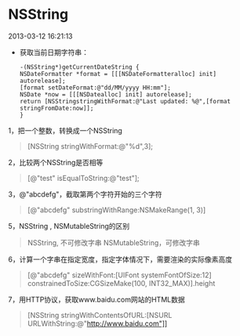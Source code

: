# NSString
<!-- 
# This file is created from ~/.marboo/source/media/bin/default.init.md
# 本文件由 ~/.marboo/source/media/bin/default.init.md 复制而来
-->

2013-03-12 16:21:13

*	获取当前日期字符串：

		-(NSString*)getCurrentDateString {
		NSDateFormatter *format = [[[NSDateFormatteralloc] init] autorelease];
		[format setDateFormat:@"dd/MM/yyyy HH:mm"];
		NSDate *now = [[[NSDatealloc] init] autorelease];
		return [NSStringstringWithFormat:@"Last updated: %@",[format stringFromDate:now]];
		}



1，把一个整数，转换成一个NSString
>[NSString stringWithFormat:@"%d",3];

2，比较两个NSString是否相等
>[@"test" isEqualToString:@"test"];

3，@"abcdefg"，截取第两个字符开始的三个字符

>[@"abcdefg" substringWithRange:NSMakeRange(1, 3)]

5，NSString , NSMutableString的区别

>NSString, 不可修改字串
>NSMutableString，可修改字串 

6，计算一个字串在指定宽度，指定字体情况下，需要渲染的实际像素高度

>[@"abcdefg" sizeWithFont:[UIFont systemFontOfSize:12] constrainedToSize:CGSizeMake(100, INT32_MAX)].height

7，用HTTP协议，获取www.baidu.com网站的HTML数据

>[NSString stringWithContentsOfURL:[NSURL URLWithString:@"http://www.baidu.com"]]